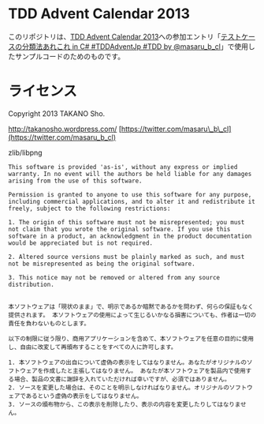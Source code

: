 ﻿TDD Advent Calendar 2013
========

このリポジトリは、[TDD Advent Calendar 2013](https://github.com/masaru-b-cl/TDDAdventJp2013.git)への参加エントリ「[テストケースの分類法あれこれ in C# #TDDAdventJp #TDD by @masaru_b_cl](http://takanosho.wordpress.com/2013/12/09/tdd-advent-calendar-2013/)」で使用したサンプルコードのためのものです。

# ライセンス
Copyright 2013 TAKANO Sho.

http://takanosho.wordpress.com/
[https://twitter.com/masaru\_b\_cl](https://twitter.com/masaru_b_cl)

zlib/libpng

    This software is provided 'as-is', without any express or implied warranty. In no event will the authors be held liable for any damages arising from the use of this software.

    Permission is granted to anyone to use this software for any purpose, including commercial applications, and to alter it and redistribute it freely, subject to the following restrictions:

    1. The origin of this software must not be misrepresented; you must not claim that you wrote the original software. If you use this software in a product, an acknowledgment in the product documentation would be appreciated but is not required.

    2. Altered source versions must be plainly marked as such, and must not be misrepresented as being the original software.

    3. This notice may not be removed or altered from any source distribution.


    本ソフトウェアは「現状のまま」で、明示であるか暗黙であるかを問わず、何らの保証もなく提供されます。 本ソフトウェアの使用によって生じるいかなる損害についても、作者は一切の責任を負わないものとします。

    以下の制限に従う限り、商用アプリケーションを含めて、本ソフトウェアを任意の目的に使用し、自由に改変して再頒布することをすべての人に許可します。

    1. 本ソフトウェアの出自について虚偽の表示をしてはなりません。あなたがオリジナルのソフトウェアを作成したと主張してはなりません。 あなたが本ソフトウェアを製品内で使用する場合、製品の文書に謝辞を入れていただければ幸いですが、必須ではありません。
    2. ソースを変更した場合は、そのことを明示しなければなりません。オリジナルのソフトウェアであるという虚偽の表示をしてはなりません。
    3. ソースの頒布物から、この表示を削除したり、表示の内容を変更したりしてはなりません。

